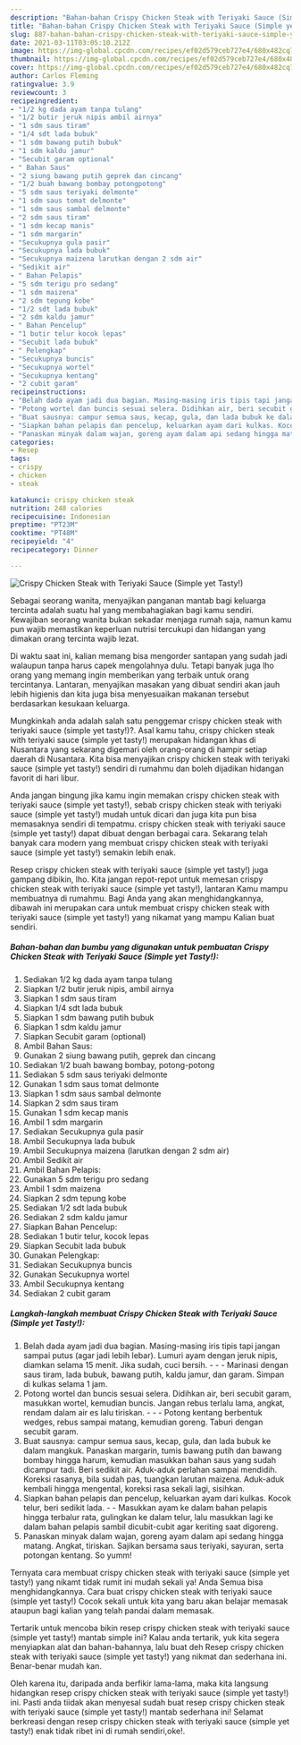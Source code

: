 ```yaml
---
description: "Bahan-bahan Crispy Chicken Steak with Teriyaki Sauce (Simple yet Tasty!) Sederhana dan Mudah Dibuat"
title: "Bahan-bahan Crispy Chicken Steak with Teriyaki Sauce (Simple yet Tasty!) Sederhana dan Mudah Dibuat"
slug: 887-bahan-bahan-crispy-chicken-steak-with-teriyaki-sauce-simple-yet-tasty-sederhana-dan-mudah-dibuat
date: 2021-03-11T03:05:10.212Z
image: https://img-global.cpcdn.com/recipes/ef02d579ceb727e4/680x482cq70/crispy-chicken-steak-with-teriyaki-sauce-simple-yet-tasty-foto-resep-utama.jpg
thumbnail: https://img-global.cpcdn.com/recipes/ef02d579ceb727e4/680x482cq70/crispy-chicken-steak-with-teriyaki-sauce-simple-yet-tasty-foto-resep-utama.jpg
cover: https://img-global.cpcdn.com/recipes/ef02d579ceb727e4/680x482cq70/crispy-chicken-steak-with-teriyaki-sauce-simple-yet-tasty-foto-resep-utama.jpg
author: Carlos Fleming
ratingvalue: 3.9
reviewcount: 3
recipeingredient:
- "1/2 kg dada ayam tanpa tulang"
- "1/2 butir jeruk nipis ambil airnya"
- "1 sdm saus tiram"
- "1/4 sdt lada bubuk"
- "1 sdm bawang putih bubuk"
- "1 sdm kaldu jamur"
- "Secubit garam optional"
- " Bahan Saus"
- "2 siung bawang putih geprek dan cincang"
- "1/2 buah bawang bombay potongpotong"
- "5 sdm saus teriyaki delmonte"
- "1 sdm saus tomat delmonte"
- "1 sdm saus sambal delmonte"
- "2 sdm saus tiram"
- "1 sdm kecap manis"
- "1 sdm margarin"
- "Secukupnya gula pasir"
- "Secukupnya lada bubuk"
- "Secukupnya maizena larutkan dengan 2 sdm air"
- "Sedikit air"
- " Bahan Pelapis"
- "5 sdm terigu pro sedang"
- "1 sdm maizena"
- "2 sdm tepung kobe"
- "1/2 sdt lada bubuk"
- "2 sdm kaldu jamur"
- " Bahan Pencelup"
- "1 butir telur kocok lepas"
- "Secubit lada bubuk"
- " Pelengkap"
- "Secukupnya buncis"
- "Secukupnya wortel"
- "Secukupnya kentang"
- "2 cubit garam"
recipeinstructions:
- "Belah dada ayam jadi dua bagian. Masing-masing iris tipis tapi jangan sampai putus (agar jadi lebih lebar). Lumuri ayam dengan jeruk nipis, diamkan selama 15 menit. Jika sudah, cuci bersih.  - Marinasi dengan saus tiram, lada bubuk, bawang putih, kaldu jamur, dan garam. Simpan di kulkas selama 1 jam."
- "Potong wortel dan buncis sesuai selera. Didihkan air, beri secubit garam, masukkan wortel, kemudian buncis. Jangan rebus terlalu lama, angkat, rendam dalam air es lalu tiriskan.  - Potong kentang berbentuk wedges, rebus sampai matang, kemudian goreng. Taburi dengan secubit garam."
- "Buat sausnya: campur semua saus, kecap, gula, dan lada bubuk ke dalam mangkuk. Panaskan margarin, tumis bawang putih dan bawang bombay hingga harum, kemudian masukkan bahan saus yang sudah dicampur tadi. Beri sedikit air. Aduk-aduk perlahan sampai mendidih. Koreksi rasanya, bila sudah pas, tuangkan larutan maizena. Aduk-aduk kembali hingga mengental, koreksi rasa sekali lagi, sisihkan."
- "Siapkan bahan pelapis dan pencelup, keluarkan ayam dari kulkas. Kocok telur, beri sedikit lada. - Masukkan ayam ke dalam bahan pelapis hingga terbalur rata, gulingkan ke dalam telur, lalu masukkan lagi ke dalam bahan pelapis sambil dicubit-cubit agar keriting saat digoreng."
- "Panaskan minyak dalam wajan, goreng ayam dalam api sedang hingga matang. Angkat, tiriskan. Sajikan bersama saus teriyaki, sayuran, serta potongan kentang. So yumm!"
categories:
- Resep
tags:
- crispy
- chicken
- steak

katakunci: crispy chicken steak 
nutrition: 248 calories
recipecuisine: Indonesian
preptime: "PT23M"
cooktime: "PT48M"
recipeyield: "4"
recipecategory: Dinner

---
```



![Crispy Chicken Steak with Teriyaki Sauce (Simple yet Tasty!)](https://img-global.cpcdn.com/recipes/ef02d579ceb727e4/680x482cq70/crispy-chicken-steak-with-teriyaki-sauce-simple-yet-tasty-foto-resep-utama.jpg)

Sebagai seorang wanita, menyajikan panganan mantab bagi keluarga tercinta adalah suatu hal yang membahagiakan bagi kamu sendiri. Kewajiban seorang  wanita bukan sekadar menjaga rumah saja, namun kamu pun wajib memastikan keperluan nutrisi tercukupi dan hidangan yang dimakan orang tercinta wajib lezat.

Di waktu  saat ini, kalian memang bisa mengorder santapan yang sudah jadi walaupun tanpa harus capek mengolahnya dulu. Tetapi banyak juga lho orang yang memang ingin memberikan yang terbaik untuk orang tercintanya. Lantaran, menyajikan masakan yang dibuat sendiri akan jauh lebih higienis dan kita juga bisa menyesuaikan makanan tersebut berdasarkan kesukaan keluarga. 



Mungkinkah anda adalah salah satu penggemar crispy chicken steak with teriyaki sauce (simple yet tasty!)?. Asal kamu tahu, crispy chicken steak with teriyaki sauce (simple yet tasty!) merupakan hidangan khas di Nusantara yang sekarang digemari oleh orang-orang di hampir setiap daerah di Nusantara. Kita bisa menyajikan crispy chicken steak with teriyaki sauce (simple yet tasty!) sendiri di rumahmu dan boleh dijadikan hidangan favorit di hari libur.

Anda jangan bingung jika kamu ingin memakan crispy chicken steak with teriyaki sauce (simple yet tasty!), sebab crispy chicken steak with teriyaki sauce (simple yet tasty!) mudah untuk dicari dan juga kita pun bisa memasaknya sendiri di tempatmu. crispy chicken steak with teriyaki sauce (simple yet tasty!) dapat dibuat dengan berbagai cara. Sekarang telah banyak cara modern yang membuat crispy chicken steak with teriyaki sauce (simple yet tasty!) semakin lebih enak.

Resep crispy chicken steak with teriyaki sauce (simple yet tasty!) juga gampang dibikin, lho. Kita jangan repot-repot untuk memesan crispy chicken steak with teriyaki sauce (simple yet tasty!), lantaran Kamu mampu membuatnya di rumahmu. Bagi Anda yang akan menghidangkannya, dibawah ini merupakan cara untuk membuat crispy chicken steak with teriyaki sauce (simple yet tasty!) yang nikamat yang mampu Kalian buat sendiri.

<!--inarticleads1-->

##### Bahan-bahan dan bumbu yang digunakan untuk pembuatan Crispy Chicken Steak with Teriyaki Sauce (Simple yet Tasty!):

1. Sediakan 1/2 kg dada ayam tanpa tulang
1. Siapkan 1/2 butir jeruk nipis, ambil airnya
1. Siapkan 1 sdm saus tiram
1. Siapkan 1/4 sdt lada bubuk
1. Siapkan 1 sdm bawang putih bubuk
1. Siapkan 1 sdm kaldu jamur
1. Siapkan Secubit garam (optional)
1. Ambil  Bahan Saus:
1. Gunakan 2 siung bawang putih, geprek dan cincang
1. Sediakan 1/2 buah bawang bombay, potong-potong
1. Sediakan 5 sdm saus teriyaki delmonte
1. Gunakan 1 sdm saus tomat delmonte
1. Siapkan 1 sdm saus sambal delmonte
1. Siapkan 2 sdm saus tiram
1. Gunakan 1 sdm kecap manis
1. Ambil 1 sdm margarin
1. Sediakan Secukupnya gula pasir
1. Ambil Secukupnya lada bubuk
1. Ambil Secukupnya maizena (larutkan dengan 2 sdm air)
1. Ambil Sedikit air
1. Ambil  Bahan Pelapis:
1. Gunakan 5 sdm terigu pro sedang
1. Ambil 1 sdm maizena
1. Siapkan 2 sdm tepung kobe
1. Sediakan 1/2 sdt lada bubuk
1. Sediakan 2 sdm kaldu jamur
1. Siapkan  Bahan Pencelup:
1. Sediakan 1 butir telur, kocok lepas
1. Siapkan Secubit lada bubuk
1. Gunakan  Pelengkap:
1. Sediakan Secukupnya buncis
1. Gunakan Secukupnya wortel
1. Ambil Secukupnya kentang
1. Sediakan 2 cubit garam




<!--inarticleads2-->

##### Langkah-langkah membuat Crispy Chicken Steak with Teriyaki Sauce (Simple yet Tasty!):

1. Belah dada ayam jadi dua bagian. Masing-masing iris tipis tapi jangan sampai putus (agar jadi lebih lebar). Lumuri ayam dengan jeruk nipis, diamkan selama 15 menit. Jika sudah, cuci bersih. -  - - Marinasi dengan saus tiram, lada bubuk, bawang putih, kaldu jamur, dan garam. Simpan di kulkas selama 1 jam.
1. Potong wortel dan buncis sesuai selera. Didihkan air, beri secubit garam, masukkan wortel, kemudian buncis. Jangan rebus terlalu lama, angkat, rendam dalam air es lalu tiriskan. -  - - Potong kentang berbentuk wedges, rebus sampai matang, kemudian goreng. Taburi dengan secubit garam.
1. Buat sausnya: campur semua saus, kecap, gula, dan lada bubuk ke dalam mangkuk. Panaskan margarin, tumis bawang putih dan bawang bombay hingga harum, kemudian masukkan bahan saus yang sudah dicampur tadi. Beri sedikit air. Aduk-aduk perlahan sampai mendidih. Koreksi rasanya, bila sudah pas, tuangkan larutan maizena. Aduk-aduk kembali hingga mengental, koreksi rasa sekali lagi, sisihkan.
1. Siapkan bahan pelapis dan pencelup, keluarkan ayam dari kulkas. Kocok telur, beri sedikit lada. - - Masukkan ayam ke dalam bahan pelapis hingga terbalur rata, gulingkan ke dalam telur, lalu masukkan lagi ke dalam bahan pelapis sambil dicubit-cubit agar keriting saat digoreng.
1. Panaskan minyak dalam wajan, goreng ayam dalam api sedang hingga matang. Angkat, tiriskan. Sajikan bersama saus teriyaki, sayuran, serta potongan kentang. So yumm!




Ternyata cara membuat crispy chicken steak with teriyaki sauce (simple yet tasty!) yang nikamt tidak rumit ini mudah sekali ya! Anda Semua bisa menghidangkannya. Cara buat crispy chicken steak with teriyaki sauce (simple yet tasty!) Cocok sekali untuk kita yang baru akan belajar memasak ataupun bagi kalian yang telah pandai dalam memasak.

Tertarik untuk mencoba bikin resep crispy chicken steak with teriyaki sauce (simple yet tasty!) mantab simple ini? Kalau anda tertarik, yuk kita segera menyiapkan alat dan bahan-bahannya, lalu buat deh Resep crispy chicken steak with teriyaki sauce (simple yet tasty!) yang nikmat dan sederhana ini. Benar-benar mudah kan. 

Oleh karena itu, daripada anda berfikir lama-lama, maka kita langsung hidangkan resep crispy chicken steak with teriyaki sauce (simple yet tasty!) ini. Pasti anda tiidak akan menyesal sudah buat resep crispy chicken steak with teriyaki sauce (simple yet tasty!) mantab sederhana ini! Selamat berkreasi dengan resep crispy chicken steak with teriyaki sauce (simple yet tasty!) enak tidak ribet ini di rumah sendiri,oke!.

